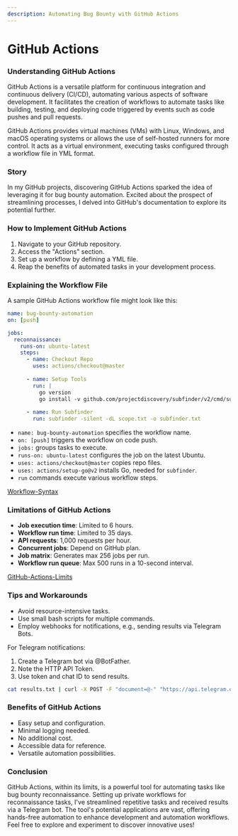 ```yaml
---
description: Automating Bug Bounty with GitHub Actions
---
```


# GitHub Actions

### Understanding GitHub Actions

GitHub Actions is a versatile platform for continuous integration and continuous delivery (CI/CD), automating various aspects of software development. It facilitates the creation of workflows to automate tasks like building, testing, and deploying code triggered by events such as code pushes and pull requests.

GitHub Actions provides virtual machines (VMs) with Linux, Windows, and macOS operating systems or allows the use of self-hosted runners for more control. It acts as a virtual environment, executing tasks configured through a workflow file in YML format.

### Story

In my GitHub projects, discovering GitHub Actions sparked the idea of leveraging it for bug bounty automation. Excited about the prospect of streamlining processes, I delved into GitHub's documentation to explore its potential further.

### How to Implement GitHub Actions

1. Navigate to your GitHub repository.
2. Access the "Actions" section.
3. Set up a workflow by defining a YML file.
4. Reap the benefits of automated tasks in your development process.

### Explaining the Workflow File

A sample GitHub Actions workflow file might look like this:

```yaml
name: bug-bounty-automation
on: [push]

jobs:
  reconnaissance:
    runs-on: ubuntu-latest
    steps:
      - name: Checkout Repo
        uses: actions/checkout@master
      
      - name: Setup Tools
        run: |
          go version
          go install -v github.com/projectdiscovery/subfinder/v2/cmd/subfinder@latest    
          
      - name: Run Subfinder
        run: subfinder -silent -dL scope.txt -o subfinder.txt
```

* `name: bug-bounty-automation` specifies the workflow name.
* `on: [push]` triggers the workflow on code push.
* `jobs:` groups tasks to execute.
* `runs-on: ubuntu-latest` configures the job on the latest Ubuntu.
* `uses: actions/checkout@master` copies repo files.
* `uses: actions/setup-go@v2` installs Go, needed for `subfinder`.
* `run` commands execute various workflow steps.

[Workflow-Syntax](https://docs.github.com/en/actions/using-workflows/workflow-syntax-for-github-actions\_)

### Limitations of GitHub Actions

* **Job execution time**: Limited to 6 hours.
* **Workflow run time**: Limited to 35 days.
* **API requests**: 1,000 requests per hour.
* **Concurrent jobs**: Depend on GitHub plan.
* **Job matrix**: Generates max 256 jobs per run.
* **Workflow run queue**: Max 500 runs in a 10-second interval.

[GitHub-Actions-Limits](https://docs.github.com/en/actions/learn-github-actions/usage-limits-billing-and-administration)

### Tips and Workarounds

* Avoid resource-intensive tasks.
* Use small bash scripts for multiple commands.
* Employ webhooks for notifications, e.g., sending results via Telegram Bots.

For Telegram notifications:

1. Create a Telegram bot via @BotFather.
2. Note the HTTP API Token.
3. Use token and chat ID to send results.

```bash
cat results.txt | curl -X POST -F "document=@-" "https://api.telegram.org/bot<YOUR-BOT-TOKEN>/sendDocument" -F "chat_id=<YOUR-CHAT-ID>"
```

### Benefits of GitHub Actions

* Easy setup and configuration.
* Minimal logging needed.
* No additional cost.
* Accessible data for reference.
* Versatile automation possibilities.

### Conclusion

GitHub Actions, within its limits, is a powerful tool for automating tasks like bug bounty reconnaissance. Setting up private workflows for reconnaissance tasks, I've streamlined repetitive tasks and received results via a Telegram bot. The tool's potential applications are vast, offering hands-free automation to enhance development and automation workflows. Feel free to explore and experiment to discover innovative uses!
